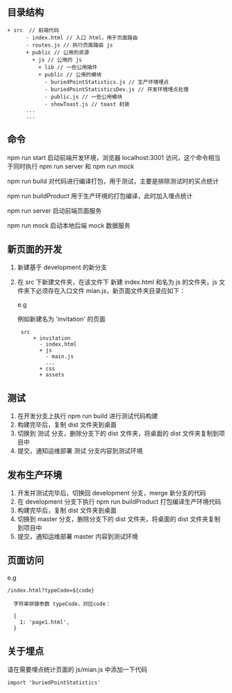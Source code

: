 ## 目录结构

    + src  // 前端代码
          - index.html // 入口 html，用于页面路由
          - routes.js // 执行页面路由 js
          + public // 公用的资源
            + js // 公用的 js
              + lib // 一些公用插件
              + public // 公用的模块
                - buriedPointStatistics.js // 生产环境埋点
                - buriedPointStatisticsDev.js // 开发环境埋点处理
                - public.js // 一些公用模块
                - showToast.js // toast 封装
          ...
          ...


## 命令

npm run start  启动前端开发环境，浏览器 localhost:3001 访问，这个命令相当于同时执行 npm run server 和 npm run mock

npm run build  对代码进行编译打包，用于测试，主要是排除测试时的买点统计

npm run buildProduct 用于生产环境的打包编译，此时加入埋点统计

npm run server 启动前端页面服务

npm run mock   启动本地后端 mock 数据服务


## 新页面的开发

1. 新建基于 development 的新分支
2. 在 src 下新建文件夹，在该文件下 新建 index.html 和名为 js 的文件夹，js 文件夹下必须存在入口文件 mian.js，新页面文件夹目录应如下：

    e.g

      例如新建名为 'invitation' 的页面

        src
            + invitation
              - index.html
              + js
                - main.js
                ...
              + css
              + assets



## 测试

1. 在开发分支上执行 npm run build 进行测试代码构建
2. 构建完毕后，复制 dist 文件夹到桌面
3. 切换到 测试 分支，删除分支下的 dist 文件夹，将桌面的 dist 文件夹复制到项目中
4. 提交，通知运维部署 测试 分支内容到测试环境


## 发布生产环境

1. 开发并测试完毕后，切换回 development 分支，merge 新分支的代码
2. 在 development 分支下执行 npm run buildProduct 打包编译生产环境代码
3. 构建完毕后，复制 dist 文件夹到桌面
4. 切换到 master 分支，删除分支下的 dist 文件夹，将桌面的 dist 文件夹复制到项目中
5. 提交，通知运维部署 master 内容到测试环境


## 页面访问
  e.g
  
    /index.html?typeCode=${code}

      字符串拼接参数 typeCode，对应code：

      {
        1: 'page1.html',
      }


## 关于埋点

  请在需要埋点统计页面的 js/mian.js 中添加一下代码
  
  `import 'buriedPointStatistics'`
      